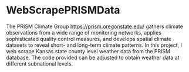 # WebScrapePRISMData
The PRISM Climate Group https://prism.oregonstate.edu/ gathers climate observations from a wide range of monitoring networks, applies sophisticated quality control measures, and develops spatial climate datasets to reveal short- and long-term climate patterns. In this project, I web scrape Kansas state county level weather data from the PRISM database. The code provided can be adjusted to obtain weather data at different subnational levels.
